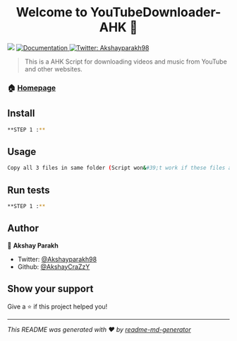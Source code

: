 <h1 align="center">Welcome to YouTubeDownloader-AHK 👋</h1>
<p>
  <img src="https://img.shields.io/badge/version-0.5.0-blue.svg?cacheSeconds=2592000" />
  <a href="https://github.com/AkshayCraZzY/YouTubeDownloader-AHK/blob/master/README.md">
    <img alt="Documentation" src="https://img.shields.io/badge/documentation-yes-brightgreen.svg" target="_blank" />
  </a>
  <a href="https://twitter.com/Akshayparakh98">
    <img alt="Twitter: Akshayparakh98" src="https://img.shields.io/twitter/follow/Akshayparakh98.svg?style=social" target="_blank" />
  </a>
</p>

> This is a AHK Script for downloading videos and music from YouTube and other websites.

### 🏠 [Homepage](https://akshaycrazzy.github.io/YouTubeDownloader-AHK/)

## Install

```sh
**STEP 1 :**
```

## Usage

```sh
Copy all 3 files in same folder (Script won&#39;t work if these files are not in same folder)
```

## Run tests

```sh
**STEP 1 :**
```

## Author

👤 **Akshay Parakh**

* Twitter: [@Akshayparakh98](https://twitter.com/Akshayparakh98)
* Github: [@AkshayCraZzY](https://github.com/AkshayCraZzY)

## Show your support

Give a ⭐️ if this project helped you!

***
_This README was generated with ❤️ by [readme-md-generator](https://github.com/kefranabg/readme-md-generator)_